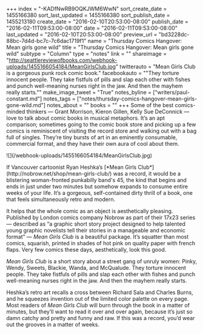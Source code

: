 +++
index = "-KADfNwRB9OQKJWM6WwN"
sort_create_date = 1455166380
sort_last_updated = 1455166380
sort_publish_date = 1455213180
create_date = "2016-02-10T20:53:00-08:00"
publish_date = "2016-02-11T09:53:00-08:00"
date = "2016-02-11T09:53:00-08:00"
last_updated = "2016-02-10T20:53:00-08:00"
preview_url = "bd3228dc-88bc-7d4d-bc7c-7c6dac1719f1"
name = "Thursday Comics Hangover: Mean girls gone wild"
title = "Thursday Comics Hangover: Mean girls gone wild"
subtype = "Column"
type = "notes"
link = ""
shareimage = "http://seattlereviewofbooks.com/webhook-uploads/1455166054184/MeanGirlsClub.jpg"
twitterauto = "Mean Girls Club is a gorgeous punk rock comic book."
facebookauto = "\"They torture innocent people. They take fistfuls of pills and slap each other with fishes and punch well-meaning nurses right in the jaw. And then the mayhem really starts.\""
make_image_tweet = "True"
notes_byline = ["writers/paul-constant.md"]
notes_tags = ["notes/thursday-comics-hangover-mean-girls-gone-wild.md"]
notes_about = ""
books = ""
+++
Some of the best comics-minded thinkers — Grant Morrison, Kieron Gillen, Kelly Sue DeConnick — love to talk about comic books in musical metaphors. It’s an apt comparison; sometimes going to the comic book store and picking up a few comics is reminiscent of visiting the record store and walking out with a bag full of singles. They’re tiny bursts of art in an eminently consumable, commercial format, and they have their own aura of cool about them.

<p class="image-left">![](/webhook-uploads/1455166054184/MeanGirlsClub.jpg)</p>If Vancouver cartoonist Ryan Heshka’s [*Mean Girls Club*](http://nobrow.net/shop/mean-girls-club/) was a record, it would be a blistering woman-fronted punkabilly band's 45, the kind that begins and ends in just under two minutes but somehow expands to consume entire weeks of your life. It’s a gorgeous, self-contained dirty thrill of a book, one that feels simultaneously retro and modern.

It helps that the whole comic as an object is aesthetically pleasing. Published by London comics company Nobrow as part of their 17x23 series — described as “a graphic short story project designed to help talented young graphic novelists tell their stories in a manageable and economic format” — *Mean Girls Club* is a beautiful package. It’s squatter than most comics, squarish, printed in shades of hot pink on quality paper with french flaps. Very few comics these days, aesthetically, look this good.

*Mean Girls Club* is a short story about a street gang of unruly women: Pinky, Wendy, Sweets, Blackie, Wanda, and McQualude. They torture innocent people. They take fistfuls of pills and slap each other with fishes and punch well-meaning nurses right in the jaw. And then the mayhem really starts. 

Heshka’s retro art recalls a cross between Richard Sala and Charles Burns, and he squeezes invention out of the limited color palette on every page. Most readers of *Mean Girls Club* will burn through the book in a matter of minutes, but they’ll want to read it over and over again, because it’s just so damn catchy and pretty and funny and raw. If this was a record, you’d wear out the grooves in a matter of weeks. 